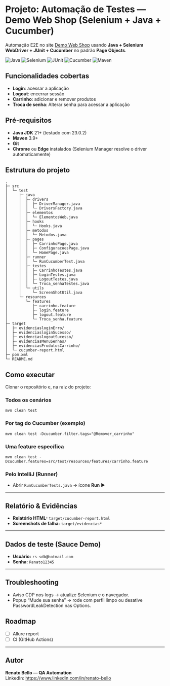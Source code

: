 # Projeto: Automação de Testes — Demo Web Shop (Selenium + Java + Cucumber)

Automação E2E no site [Demo Web Shop](https://demowebshop.tricentis.com/) usando **Java + Selenium WebDriver + JUnit + Cucumber** no padrão **Page Objects**.

![Java](https://img.shields.io/badge/Java-21%2B-red)
![Selenium](https://img.shields.io/badge/Selenium-4.x-brightgreen)
![JUnit](https://img.shields.io/badge/JUnit-5-blue)
![Cucumber](https://img.shields.io/badge/Cucumber-BDD-23a55a)
![Maven](https://img.shields.io/badge/Build-Maven-lightgrey)

## Funcionalidades cobertas
- **Login**: acessar a aplicação
- **Logout**: encerrar sessão
- **Carrinho**: adicionar e remover produtos
- **Troca de senha**: Alterar senha para acessar a aplicação

## Pré-requisitos
- **Java JDK** 21+ (testado com 23.0.2)
- **Maven** 3.9+
- **Git**
- **Chrome** ou **Edge** instalados (Selenium Manager resolve o driver automaticamente)

## Estrutura do projeto
```text
.
├─ src
│  └─ test
│     ├─ java
│     │  ├─ drivers
│     │  │  ├─ DriverManager.java
│     │  │  └─ DriversFactory.java
│     │  ├─ elementos
│     │  │  └─ ElementosWeb.java
│     │  ├─ hooks
│     │  │  └─ Hooks.java
│     │  ├─ metodos
│     │  │  └─ Metodos.java
│     │  ├─ pages
│     │  │  ├─ CarrinhoPage.java
│     │  │  ├─ ConfiguracoesPage.java
│     │  │  └─ HomePage.java
│     │  ├─ runner
│     │  │  └─ RunCucumberTest.java
│     │  ├─ testes
│     │  │  ├─ CarrinhoTestes.java
│     │  │  ├─ LoginTestes.java
│     │  │  ├─ LogoutTestes.java
│     │  │  └─ Troca_senhaTestes.java
│     │  └─ utils
│     │     └─ ScreenShotUtil.java
│     └─ resources
│        └─ features
│           ├─ carrinho.feature
│           ├─ login.feature
│           ├─ logout.feature
│           └─ Troca_senha.feature
├─ target
│  ├─ evidenciasloginErro/
│  ├─ evidenciasloginSucesso/
│  ├─ evidenciaslogoutSucesso/
│  ├─ evidenciasMenuSenhas/
│  ├─ evidenciasProdutosCarrinho/
│  └─ cucumber-report.html
├─ pom.xml
└─ README.md
```

## Como executar

Clonar o repositório e, na raiz do projeto:

### Todos os cenários
`mvn clean test`

### Por tag do Cucumber (exemplo)
`mvn clean test -Dcucumber.filter.tags="@Remover_carrinho"`

### Uma feature específica
`mvn clean test -Dcucumber.features=src/test/resources/features/carrinho.feature`

### Pelo IntelliJ (Runner)
- Abrir `RunCucumberTests.java` → ícone **Run** ▶️

---

## Relatório & Evidências
- **Relatório HTML:** `target/cucumber-report.html`
- **Screenshots de falha:** `target/evidencias*`

---

## Dados de teste (Sauce Demo)
- **Usuário:** `rs-sdb@hotmail.com`
- **Senha:** `Renato12345`

---

## Troubleshooting
- Aviso CDP nos logs → atualize Selenium e o navegador.
- Popup “Mude sua senha” → rode com perfil limpo ou desative PasswordLeakDetection nas Options.

## Roadmap
- [ ] Allure report
- [ ] CI (GitHub Actions)

---

## Autor
**Renato Bello — QA Automation**  
LinkedIn: <https://www.linkedin.com/in/renato-bello>